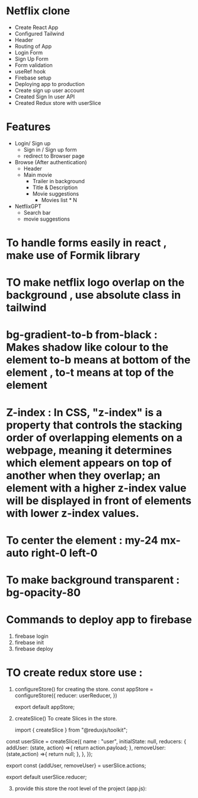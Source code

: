 # Netflix clone

- Create React App
- Configured Tailwind
- Header
- Routing of App
- Login Form
- Sign Up Form
- Form validation
- useRef hook
- Firebase setup
- Deploying app to production
- Create sign up user account
- Created Sign In user  API
- Created Redux store with userSlice


 



# Features

- Login/ Sign up 
    - Sign in / Sign up form
    - redirect to Browser page 
- Browse (After authentication)
    - Header
    - Main movie
        - Trailer in background
        - Title & Description
        - Movie suggestions
            - Movies list * N
- NetflixGPT
    - Search bar
    - movie suggestions 



# To handle forms easily in react , make use of Formik library


# TO make netflix logo overlap on the background , use absolute class in tailwind
# bg-gradient-to-b from-black : Makes shadow like colour to the element to-b means at bottom of the element , to-t means at top of the element
# Z-index : In CSS, "z-index" is a property that controls the stacking order of overlapping elements on a webpage, meaning it determines which element appears on top of another when they overlap; an element with a higher z-index value will be displayed in front of elements with lower z-index values.
# To center the element : my-24 mx-auto right-0 left-0
# To make background transparent : bg-opacity-80


# Commands to deploy app to firebase
1. firebase login
2. firebase init
3. firebase deploy


# TO create redux store use :
1. configureStore() for creating the store.
    const appStore = configureStore({
        reducer: userReducer,
    })

    export default appStore;

2. createSlice() To create Slices in the store.

    import { createSlice } from "@reduxjs/toolkit";

const userSlice = createSlice({
    name : "user",
    initialState: null,
    reducers: {
        addUser: (state, action) =>{
            return action.payload;
        },
        removeUser: (state,action) =>{
            return null;
        },
    },
});

export const {addUser, removeUser} = userSlice.actions;

export default userSlice.reducer;


3. provide this store the root level of the project (app.js):

<Provider store={appStore}> <Body/> </Provider>

